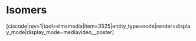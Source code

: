 # Isomers


[ciscode|rev=1|tool=elmsmedia|item=3525|entity_type=node|render=display_mode|display_mode=mediavideo__poster]